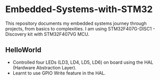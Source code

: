 # Embedded-Systems-with-STM32
This repository documents my embedded systems journey through projects, from basics to complexities. I am using STM32F407G-DISC1 - Discovery kit with STM32F407VG MCU.

## HelloWorld
* Controlled four LEDs (LD3, LD4, LD5, LD6) on board using the HAL (Hardware Abstraction Layer).
* Learnt to use GPIO Write feature in the HAL.
